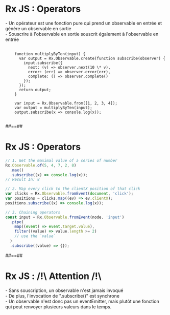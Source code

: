 <!-- .slide: class="with-code" -->

# Rx JS : Operators

<div class="fragment" data-fragment-index="1">
- Un opérateur est une fonction pure qui prend un observable en entrée et génère un observable en sortie
</div>
<div class="fragment" data-fragment-index="2">
- Souscrire à l'observable en sortie souscrit également à l'observable en entrée
</div>

<pre class="fragment" data-fragment-index="3">
  <code data-trim class="javascript">
    function multiplyByTen(input) {
      var output = Rx.Observable.create(function subscribe(observer) {
        input.subscribe({
          next: (v) => observer.next(10 \* v),
          error: (err) => observer.error(err),
          complete: () => observer.complete()
        });
      });
      return output;
    }

    var input = Rx.Observable.from([1, 2, 3, 4]);
    var output = multiplyByTen(input);
    output.subscribe(x => console.log(x));
  </code>
</pre>
##==##

<!-- .slide: class="with-code" -->

# Rx JS : Operators

```typescript
// 1. Get the maximal value of a series of number
Rx.Observable.of(5, 4, 7, 2, 8)
  .max()
  .subscribe((x) => console.log(x));
// Result In: 8

// 2. Map every click to the clientX position of that click
var clicks = Rx.Observable.fromEvent(document, 'click');
var positions = clicks.map((ev) => ev.clientX);
positions.subscribe((x) => console.log(x));

// 3. Chaining operators
const input = Rx.Observable.fromEvent(node, 'input')
  .pipe(
    map((event) => event.target.value),
    filter((value) => value.length >= 2)
    // use the `value`
  )
  .subscribe((value) => {});
```

##==##

<!-- .slide:  -->

# Rx JS : /!\ Attention /!\

<div class="fragment" data-fragment-index="1">
- Sans souscription, un observable n'est jamais invoqué
</div>

<div class="fragment" data-fragment-index="2">
- De plus, l'invocation de ".subscribe()" est synchrone
</div>

<div class="fragment" data-fragment-index="3">
- Un observable n'est donc pas un eventEmitter, mais plutôt une fonction qui peut renvoyer plusieurs valeurs dans le temps.
</div>
